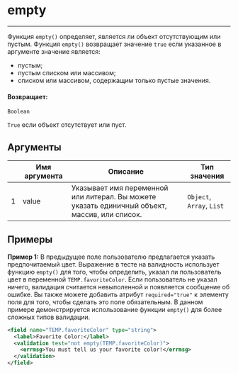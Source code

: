 # empty

---

Функция `empty()` определяет, является ли объект отсутствующим или пустым.
Функция `empty()` возвращает значение `true` если указанное в аргументе значение является:
* пустым;
* пустым списком или массивом;
* списком или массивом, содержащим только пустые значения.

#### Возвращает:

`Boolean`

`True` если объект отсутствует или пуст.

## Аргументы

|  | Имя аргумента | Описание | Тип значения |
| --- | --- | --- | --- |
| 1 | value | Указывает имя переменной или литерал. Вы можете указать единичный объект, массив, или список. | `Object`, `Array`, `List` |

## Примеры

**Пример 1:** В предыдущее поле пользователю предлагается указать предпочитаемый цвет.
Выражение в тесте на валидность использует функцию `empty()` для того, чтобы определить, указал ли пользователь
цвет в переменной `TEMP.favoriteColor`. Если пользователь не указал ничего, валидация считается невыполенной и появляется
сообщение об ошибке. Вы также можете добавить атрибут `required="true"` к элементу поля для того, чтобы сделать это поле
обязательным. В данном примере демонстрируется использование функции `empty()` для более сложных типов валидации.
```xml
<field name="TEMP.favoriteColor" type="string">
  <label>Favorite Color:</label>
  <validation test="not empty(TEMP.favoriteColor)">
    <errmsg>You must tell us your favorite color!</errmsg>
  </validation>
</field>
```

